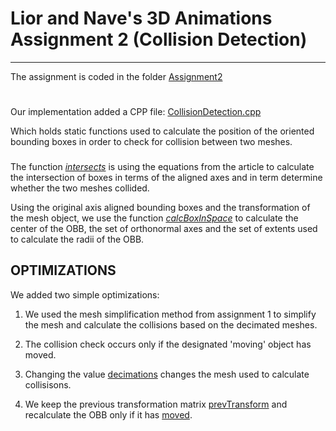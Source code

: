 # Lior and Nave's 3D Animations Assignment 2 (Collision Detection)

***********************************
The assignment is coded in the folder [Assignment2](https://github.com/ThatGuyVanquish/3DAnimation_AS2/tree/master/tutorial/Assignment2)
#    

Our implementation added a CPP file:
[CollisionDetection.cpp](https://github.com/ThatGuyVanquish/3DAnimation_AS2/blob/2567bfb5f1a42b87e493fbdd0228d8def47cc471/tutorial/Assignment2/CollisionDetection.cpp)

Which holds static functions used to calculate the position of the oriented bounding boxes in order to check for collision between two meshes.

### 

The function [*intersects*](https://github.com/ThatGuyVanquish/3DAnimation_AS2/blob/2567bfb5f1a42b87e493fbdd0228d8def47cc471/tutorial/Assignment2/CollisionDetection.cpp#L85) is using the equations from the article to calculate the intersection of boxes in terms of the aligned axes and in term determine whether the two meshes collided.

Using the original axis aligned bounding boxes and the transformation of the mesh object, we use the function [*calcBoxInSpace*](https://github.com/ThatGuyVanquish/3DAnimation_AS2/blob/2567bfb5f1a42b87e493fbdd0228d8def47cc471/tutorial/Assignment2/CollisionDetection.cpp#L64) to calculate the center of the OBB, the set of orthonormal axes and the set of extents used to calculate the radii of the OBB.

## OPTIMIZATIONS
We added two simple optimizations:
1) We used the mesh simplification method from assignment 1 to simplify the mesh and calculate the collisions based on the decimated meshes.
2) The collision check occurs only if the designated 'moving' object has moved. 

1) Changing the value [decimations](https://github.com/ThatGuyVanquish/3DAnimation_AS2/blob/5629ec42e52c8a7878fe9574439d8b32084deb7d/tutorial/Assignment2/BasicScene.cpp#L41) changes the mesh used to calculate collisisons.

2) We keep the previous transformation matrix [prevTransform](https://github.com/ThatGuyVanquish/3DAnimation_AS2/blob/5629ec42e52c8a7878fe9574439d8b32084deb7d/tutorial/Assignment2/BasicScene.h#L33) and recalculate the OBB only if it has [moved](https://github.com/ThatGuyVanquish/3DAnimation_AS2/blob/5629ec42e52c8a7878fe9574439d8b32084deb7d/tutorial/Assignment2/BasicScene.cpp#L127).
